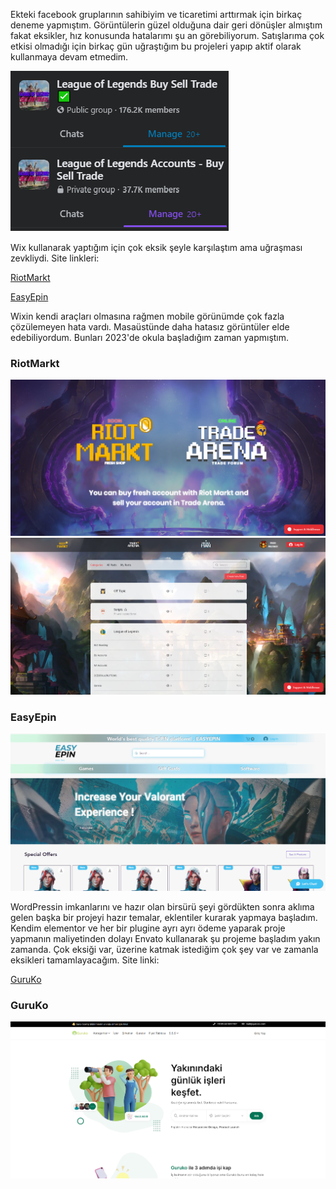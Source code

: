 Ekteki facebook gruplarının sahibiyim ve ticaretimi arttırmak için birkaç deneme yapmıştım. Görüntülerin güzel olduğuna dair geri dönüşler almıştım fakat eksikler, hız konusunda hatalarımı şu an görebiliyorum. Satışlarıma çok etkisi olmadığı için birkaç gün uğraştığım bu projeleri yapıp aktif olarak kullanmaya devam etmedim.

![facebook](https://raw.githubusercontent.com/tabslock/portfolio/main/resim/fbgrup.png)

Wix kullanarak yaptığım için çok eksik şeyle karşılaştım ama uğraşması zevkliydi. Site linkleri:

[RiotMarkt](https://riotmarkt.com)

[EasyEpin](https://easyepin.com)

Wixin kendi araçları olmasına rağmen mobile görünümde çok fazla çözülemeyen hata vardı. Masaüstünde daha hatasız görüntüler elde edebiliyordum. Bunları 2023'de okula başladığım zaman yapmıştım.

### RiotMarkt

![rm](https://raw.githubusercontent.com/tabslock/portfolio/main/resim/Screenshot_3.png)
![rm2](https://raw.githubusercontent.com/tabslock/portfolio/main/resim/Screenshot_4.png)

### EasyEpin

![ezep](https://raw.githubusercontent.com/tabslock/portfolio/main/resim/Screenshot_2.png)

WordPressin imkanlarını ve hazır olan birsürü şeyi gördükten sonra aklıma gelen başka bir projeyi hazır temalar, eklentiler kurarak yapmaya başladım. Kendim elementor ve her bir plugine ayrı ayrı ödeme yaparak proje yapmanın maliyetinden dolayı Envato kullanarak şu projeme başladım yakın zamanda. Çok eksiği var, üzerine katmak istediğim çok şey var ve zamanla eksikleri tamamlayacağım. Site linki:

[GuruKo](https://guruko.com)

### GuruKo

![grk](https://raw.githubusercontent.com/tabslock/portfolio/main/resim/Screenshot_5.png)
